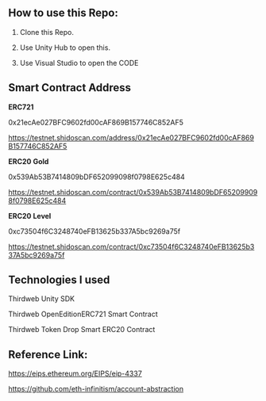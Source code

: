 ## How to use this Repo:

1. Clone this Repo.

2. Use Unity Hub to open this.

3. Use Visual Studio to open the CODE

## Smart Contract Address

**ERC721**

0x21ecAe027BFC9602fd00cAF869B157746C852AF5

https://testnet.shidoscan.com/address/0x21ecAe027BFC9602fd00cAF869B157746C852AF5

**ERC20 Gold**

0x539Ab53B7414809bDF652099098f0798E625c484

https://testnet.shidoscan.com/contract/0x539Ab53B7414809bDF652099098f0798E625c484

**ERC20 Level**

0xc73504f6C3248740eFB13625b337A5bc9269a75f

https://testnet.shidoscan.com/contract/0xc73504f6C3248740eFB13625b337A5bc9269a75f

## Technologies I used

Thirdweb Unity SDK

Thirdweb OpenEditionERC721 Smart Contract

Thirdweb Token Drop Smart ERC20 Contract

## Reference Link:

https://eips.ethereum.org/EIPS/eip-4337

https://github.com/eth-infinitism/account-abstraction
